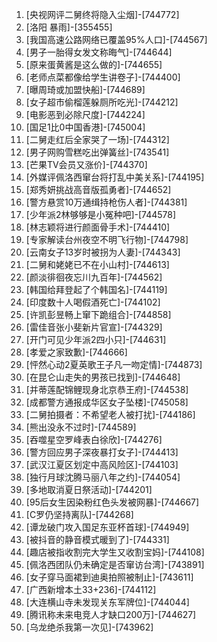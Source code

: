
1. [央视网评二舅终将隐入尘烟]-[744772]
1. [洛阳 暴雨]-[355455]
1. [我国高速公路网络已覆盖95%人口]-[744567]
1. [男子一胎得女发文称晦气]-[744644]
1. [原来蛋黄酱是这么做的]-[744655]
1. [老师点菜都像给学生讲卷子]-[744400]
1. [曝周琦或加盟快船]-[744689]
1. [女子超市偷榴莲躲厕所吃光]-[744212]
1. [电影恶到必除尺度]-[744224]
1. [国足1比0中国香港]-[745004]
1. [二舅走红后全家哭了一场]-[744312]
1. [男子网购雪糕吃出弹簧丝]-[743541]
1. [芒果TV会员又涨价]-[744370]
1. [外媒评佩洛西窜台将打乱中美关系]-[744195]
1. [郑秀妍挑战高音版孤勇者]-[744652]
1. [警方悬赏10万通缉持枪伤人者]-[744381]
1. [少年派2林够够是小冤种吧]-[744578]
1. [林志颖将进行颜面骨手术]-[744410]
1. [专家解读台州夜空不明飞行物]-[744798]
1. [云南女子13岁时被拐为人妻]-[744343]
1. [二舅和姥姥已不在小山村]-[744613]
1. [颜淡徘徊夜忘川九百年]-[744562]
1. [韩国给拜登起了个韩国名]-[744119]
1. [印度数十人喝假酒死亡]-[744102]
1. [许凯彭昱畅上窜下跪组合]-[744858]
1. [雷佳音张小斐新片官宣]-[744329]
1. [开门可见少年派2四小只]-[744631]
1. [孝爱之家致歉]-[744666]
1. [怦然心动2夏英歌王子凡一吻定情]-[744873]
1. [在昆仑山走失的男孩已找到]-[744648]
1. [并蒂莲配锦鲤现身北京恭王府]-[744538]
1. [成都警方通报成华区女子坠楼]-[745058]
1. [二舅拍摄者：不希望老人被打扰]-[744186]
1. [熊出没永不过时]-[744589]
1. [吞噬星空罗峰表白徐欣]-[744276]
1. [警方回应男子深夜暴打女子]-[744413]
1. [武汉江夏区划定中高风险区]-[744103]
1. [独行月球沈腾马丽八年之约]-[744054]
1. [多地取消夏日祭活动]-[744201]
1. [95后女生因染粉红色头发被网暴]-[744667]
1. [C罗仍坚持离队]-[744268]
1. [谭龙破门攻入国足东亚杯首球]-[744949]
1. [被抖音的静音模式暖到了]-[744331]
1. [趣店被指收割完大学生又收割宝妈]-[744108]
1. [佩洛西团队仍未确定是否窜访台湾]-[743891]
1. [女子穿马面裙到迪奥拍照被制止]-[743611]
1. [广西新增本土33+236]-[744112]
1. [大连横山寺未发现关东军牌位]-[744044]
1. [腾讯称未来电竞人才缺口200万]-[744627]
1. [乌龙绝杀我第一次见]-[743962]
